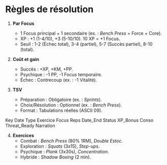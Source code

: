# Règles de résolution
1. **Par Focus**  
   - 1 Focus principal + 1 secondaire (ex. : *Bench Press* = Force + Core).  
   - XP : +1 (1-4/10), +3 (5-10/10). 10 XP = +1 Focus.  
   - Seuil : 1-2 (Échec total), 3-4 (partiel), 5-7 (Succès partiel), 8-10 (total).  

2. **Coût et gain**  
   - Succès : +XP, +KM, +PP.  
   - Psychique : -1 PP, -1 Focus temporaire.  
   - Échec : Contrecoup (ex. : -1 Vitalité).  

3. **TSV**  
   - Préparation : Obligatoire (ex. : *Sprints*).  
   - Choix/Résolution : Optionnel (ex. : *Bench Press*).  
   - Format : Tabulations réelles (ASCII 09).  

Key    Date    Type    Exercice    Focus    Reps    Date_End    Status    XP_Bonus    Conso    Threat_Ready    Narration

4. **Exercices**  
   - Combat : *Bench Press* (80% 1RM), *Double Estoc*.  
   - Exploration : *Squats* (3x15), *Step-ups*.  
   - Psychique : *Plank* (3x30s), *Concentration*.  
   - Hybride : *Shadow Boxing* (2 min).
